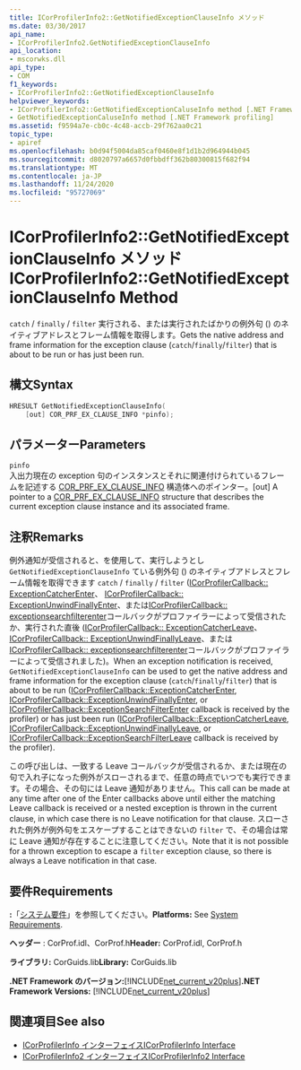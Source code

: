 ```yaml
---
title: ICorProfilerInfo2::GetNotifiedExceptionClauseInfo メソッド
ms.date: 03/30/2017
api_name:
- ICorProfilerInfo2.GetNotifiedExceptionClauseInfo
api_location:
- mscorwks.dll
api_type:
- COM
f1_keywords:
- ICorProfilerInfo2::GetNotifiedExceptionClauseInfo
helpviewer_keywords:
- ICorProfilerInfo2::GetNotifiedExceptionCaluseInfo method [.NET Framework profiling]
- GetNotifiedExceptionCaluseInfo method [.NET Framework profiling]
ms.assetid: f9594a7e-cb0c-4c48-accb-29f762aa0c21
topic_type:
- apiref
ms.openlocfilehash: b0d94f5004da85caf0460e8f1d1b2d964944b045
ms.sourcegitcommit: d8020797a6657d0fbbdff362b80300815f682f94
ms.translationtype: MT
ms.contentlocale: ja-JP
ms.lasthandoff: 11/24/2020
ms.locfileid: "95727069"
---
```

# <a name="icorprofilerinfo2getnotifiedexceptionclauseinfo-method"></a><span data-ttu-id="0cecf-102">ICorProfilerInfo2::GetNotifiedExceptionClauseInfo メソッド</span><span class="sxs-lookup"><span data-stu-id="0cecf-102">ICorProfilerInfo2::GetNotifiedExceptionClauseInfo Method</span></span>

<span data-ttu-id="0cecf-103">`catch` / `finally` / `filter` 実行される、または実行されたばかりの例外句 () のネイティブアドレスとフレーム情報を取得します。</span><span class="sxs-lookup"><span data-stu-id="0cecf-103">Gets the native address and frame information for the exception clause (`catch`/`finally`/`filter`) that is about to be run or has just been run.</span></span>  
  
## <a name="syntax"></a><span data-ttu-id="0cecf-104">構文</span><span class="sxs-lookup"><span data-stu-id="0cecf-104">Syntax</span></span>  
  
```cpp  
HRESULT GetNotifiedExceptionClauseInfo(  
    [out] COR_PRF_EX_CLAUSE_INFO *pinfo);  
```  
  
## <a name="parameters"></a><span data-ttu-id="0cecf-105">パラメーター</span><span class="sxs-lookup"><span data-stu-id="0cecf-105">Parameters</span></span>  

 `pinfo`  
 <span data-ttu-id="0cecf-106">入出力現在の exception 句のインスタンスとそれに関連付けられているフレームを記述する [COR_PRF_EX_CLAUSE_INFO](cor-prf-ex-clause-info-structure.md) 構造体へのポインター。</span><span class="sxs-lookup"><span data-stu-id="0cecf-106">[out] A pointer to a [COR_PRF_EX_CLAUSE_INFO](cor-prf-ex-clause-info-structure.md) structure that describes the current exception clause instance and its associated frame.</span></span>  
  
## <a name="remarks"></a><span data-ttu-id="0cecf-107">注釈</span><span class="sxs-lookup"><span data-stu-id="0cecf-107">Remarks</span></span>  

 <span data-ttu-id="0cecf-108">例外通知が受信されると、を使用して、実行しようとし `GetNotifiedExceptionClauseInfo` ている例外句 () のネイティブアドレスとフレーム情報を取得できます `catch` / `finally` / `filter` ([ICorProfilerCallback:: ExceptionCatcherEnter](icorprofilercallback-exceptioncatcherenter-method.md)、 [ICorProfilerCallback:: ExceptionUnwindFinallyEnter](icorprofilercallback-exceptionunwindfinallyenter-method.md)、または[ICorProfilerCallback:: exceptionsearchfilterenter](icorprofilercallback-exceptionsearchfilterenter-method.md)コールバックがプロファイラーによって受信されたか、実行された直後 ([ICorProfilerCallback:: ExceptionCatcherLeave](icorprofilercallback-exceptioncatcherleave-method.md)、 [ICorProfilerCallback:: ExceptionUnwindFinallyLeave](icorprofilercallback-exceptionunwindfinallyleave-method.md)、または[ICorProfilerCallback:: exceptionsearchfilterenter](icorprofilercallback-exceptionsearchfilterleave-method.md)コールバックがプロファイラーによって受信されました)。</span><span class="sxs-lookup"><span data-stu-id="0cecf-108">When an exception notification is received, `GetNotifiedExceptionClauseInfo` can be used to get the native address and frame information for the exception clause (`catch`/`finally`/`filter`) that is about to be run ([ICorProfilerCallback::ExceptionCatcherEnter](icorprofilercallback-exceptioncatcherenter-method.md), [ICorProfilerCallback::ExceptionUnwindFinallyEnter](icorprofilercallback-exceptionunwindfinallyenter-method.md), or [ICorProfilerCallback::ExceptionSearchFilterEnter](icorprofilercallback-exceptionsearchfilterenter-method.md) callback is received by the profiler) or has just been run ([ICorProfilerCallback::ExceptionCatcherLeave](icorprofilercallback-exceptioncatcherleave-method.md), [ICorProfilerCallback::ExceptionUnwindFinallyLeave](icorprofilercallback-exceptionunwindfinallyleave-method.md), or [ICorProfilerCallback::ExceptionSearchFilterLeave](icorprofilercallback-exceptionsearchfilterleave-method.md) callback is received by the profiler).</span></span>  
  
 <span data-ttu-id="0cecf-109">この呼び出しは、一致する Leave コールバックが受信されるか、または現在の句で入れ子になった例外がスローされるまで、任意の時点でいつでも実行できます。その場合、その句には Leave 通知がありません。</span><span class="sxs-lookup"><span data-stu-id="0cecf-109">This call can be made at any time after one of the Enter callbacks above until either the matching Leave callback is received or a nested exception is thrown in the current clause, in which case there is no Leave notification for that clause.</span></span> <span data-ttu-id="0cecf-110">スローされた例外が例外句をエスケープすることはできないの `filter` で、その場合は常に Leave 通知が存在することに注意してください。</span><span class="sxs-lookup"><span data-stu-id="0cecf-110">Note that it is not possible for a thrown exception to escape a `filter` exception clause, so there is always a Leave notification in that case.</span></span>  
  
## <a name="requirements"></a><span data-ttu-id="0cecf-111">要件</span><span class="sxs-lookup"><span data-stu-id="0cecf-111">Requirements</span></span>  

 <span data-ttu-id="0cecf-112">**:**「[システム要件](../../get-started/system-requirements.md)」を参照してください。</span><span class="sxs-lookup"><span data-stu-id="0cecf-112">**Platforms:** See [System Requirements](../../get-started/system-requirements.md).</span></span>  
  
 <span data-ttu-id="0cecf-113">**ヘッダー** : CorProf.idl、CorProf.h</span><span class="sxs-lookup"><span data-stu-id="0cecf-113">**Header:** CorProf.idl, CorProf.h</span></span>  
  
 <span data-ttu-id="0cecf-114">**ライブラリ:** CorGuids.lib</span><span class="sxs-lookup"><span data-stu-id="0cecf-114">**Library:** CorGuids.lib</span></span>  
  
 <span data-ttu-id="0cecf-115">**.NET Framework のバージョン:**[!INCLUDE[net_current_v20plus](../../../../includes/net-current-v20plus-md.md)]</span><span class="sxs-lookup"><span data-stu-id="0cecf-115">**.NET Framework Versions:** [!INCLUDE[net_current_v20plus](../../../../includes/net-current-v20plus-md.md)]</span></span>  
  
## <a name="see-also"></a><span data-ttu-id="0cecf-116">関連項目</span><span class="sxs-lookup"><span data-stu-id="0cecf-116">See also</span></span>

- [<span data-ttu-id="0cecf-117">ICorProfilerInfo インターフェイス</span><span class="sxs-lookup"><span data-stu-id="0cecf-117">ICorProfilerInfo Interface</span></span>](icorprofilerinfo-interface.md)
- [<span data-ttu-id="0cecf-118">ICorProfilerInfo2 インターフェイス</span><span class="sxs-lookup"><span data-stu-id="0cecf-118">ICorProfilerInfo2 Interface</span></span>](icorprofilerinfo2-interface.md)
